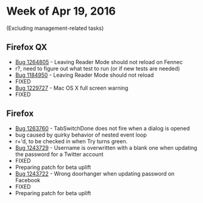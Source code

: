 # Week of Apr 19, 2016

(Excluding management-related tasks)

## Firefox QX

* [Bug 1264805](https://bugzil.la/1264805) - Leaving Reader Mode should not reload on Fennec
 * r?, need to figure out what test to run (or if new tests are needed)
* [Bug 1184950](https://bugzil.la/1184950) - Leaving Reader Mode should not reload
 * FIXED
* [Bug 1229727](https://bugzil.la/1229727) - Mac OS X full screen warning
 * FIXED

## Firefox

* [Bug 1263760](https://bugzil.la/1263760) - TabSwitchDone does not fire when a dialog is opened
 * bug caused by quirky behavior of nested event loop 
 * r+'d, to be checked in when Try turns green.
* [Bug 1243729](https://bugzil.la/1243729) - Username is overwritten with a blank one when updating the password for a Twitter account
 * FIXED
 * Preparing patch for beta uplift
* [Bug 1243722](https://bugzil.la/1243722) - Wrong doorhanger when updating password on Facebook
 * FIXED
 * Preparing patch for beta uplift
